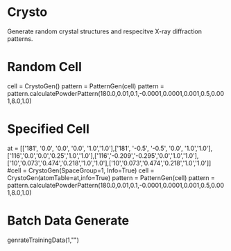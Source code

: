# Crysto

Generate random crystal structures and respecitve X-ray diffraction patterns.


# Random Cell

cell = CrystoGen()
pattern = PatternGen(cell)
pattern = pattern.calculatePowderPattern(180.0,0.01,0.1,-0.0001,0.0001,0.001,0.5,0.001,8.0,1.0)


# Specified Cell

at = [['181', '0.0', '0.0', '0.0', '1.0','1.0'],['181', '-0.5', '-0.5', '0.0', '1.0','1.0'],['116','0.0','0.0','0.25','1.0','1.0'],['116','-0.209','-0.295','0.0','1.0','1.0'],['10','0.073','0.474','0.218','1.0','1.0'],['10','0.073','0.474','0.218','1.0','1.0']]
#cell = CrystoGen(SpaceGroup=1, Info=True)
cell = CrystoGen(atomTable=at,info=True)
pattern = PatternGen(cell)
pattern = pattern.calculatePowderPattern(180.0,0.01,0.1,-0.0001,0.0001,0.001,0.5,0.001,8.0,1.0)


# Batch Data Generate
genrateTrainingData(1,"")